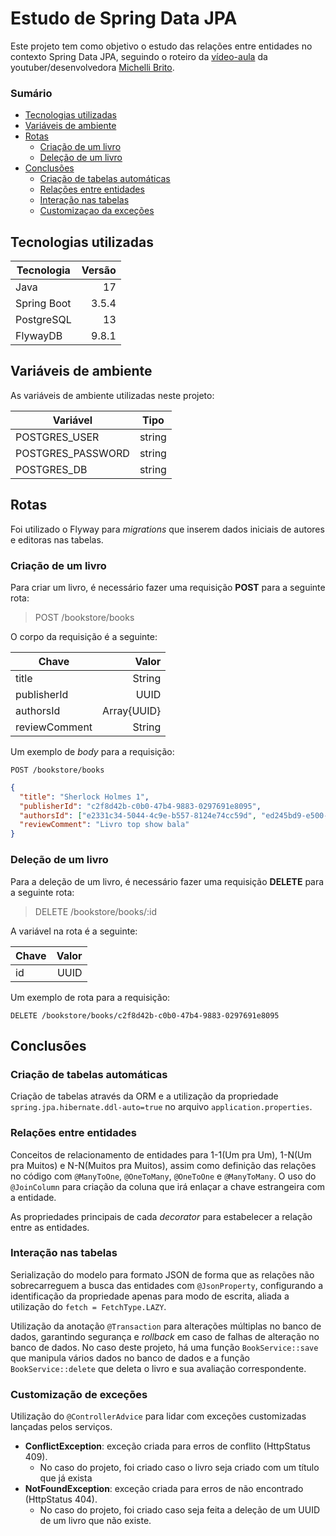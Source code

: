 # Estudo de Spring Data JPA

Este projeto tem como objetivo o estudo das relações entre entidades no contexto Spring Data JPA, seguindo o roteiro da [vídeo-aula](https://www.youtube.com/watch?v=Ca30sv9EbLo) da youtuber/desenvolvedora [Michelli Brito](https://www.youtube.com/@MichelliBrito).


### Sumário

- [Tecnologias utilizadas](#tecnologias-utilizadas)
- [Variáveis de ambiente](#variáveis-de-ambiente)
- [Rotas](#rotas)
  - [Criação de um livro](#criação-de-um-livro)
  - [Deleção de um livro](#deleção-de-um-livro)
- [Conclusões](#conclusões)
  - [Criação de tabelas automáticas](#criação-de-tabelas-automáticas)
  - [Relações entre entidades](#relações-entre-entidades)
  - [Interação nas tabelas](#interação-nas-tabelas)
  - [Customizaçao da exceções](#customização-de-exceções)

## Tecnologias utilizadas

| Tecnologia  | Versão |
|-------------|-------:|
| Java        |     17 |
| Spring Boot |  3.5.4 |
| PostgreSQL  |     13 |
| FlywayDB    |  9.8.1 |

## Variáveis de ambiente

As variáveis de ambiente utilizadas neste projeto:

| Variável          | Tipo   |
|-------------------|--------|
| POSTGRES_USER     | string |
| POSTGRES_PASSWORD | string |
| POSTGRES_DB       | string |

## Rotas

Foi utilizado o Flyway para _migrations_ que inserem dados iniciais de autores e editoras nas tabelas.

### Criação de um livro

Para criar um livro, é necessário fazer uma requisição **POST** para a seguinte rota:

> POST /bookstore/books

O corpo da requisição é a seguinte:

| Chave         |       Valor |
|---------------|------------:|
| title         |      String |
| publisherId   |        UUID |
| authorsId     | Array{UUID} |
| reviewComment |      String |

Um exemplo de _body_ para a requisição:

````http request
POST /bookstore/books
````

````json
{
  "title": "Sherlock Holmes 1",
  "publisherId": "c2f8d42b-c0b0-47b4-9883-0297691e8095",
  "authorsId": ["e2331c34-5044-4c9e-b557-8124e74cc59d", "ed245bd9-e500-46b0-acd4-b387339a556a"],
  "reviewComment": "Livro top show bala"
}
````

### Deleção de um livro

Para a deleção de um livro, é necessário fazer uma requisição **DELETE** para a seguinte rota:

> DELETE /bookstore/books/:id

A variável na rota é a seguinte:

| Chave        |       Valor |
|--------------|------------:|
| id           |        UUID |

Um exemplo de rota para a requisição:
````http request
DELETE /bookstore/books/c2f8d42b-c0b0-47b4-9883-0297691e8095
````

## Conclusões

### Criação de tabelas automáticas

Criação de tabelas através da ORM e a utilização da propriedade `spring.jpa.hibernate.ddl-auto=true` no arquivo `application.properties`.

### Relações entre entidades

Conceitos de relacionamento de entidades para 1-1(Um pra Um), 1-N(Um pra Muitos) e N-N(Muitos pra Muitos), assim como definição das relações no código com `@ManyToOne`, `@OneToMany`, `@OneToOne` e `@ManyToMany`. O uso do `@JoinColumn` para criação da coluna que irá enlaçar a chave estrangeira com a entidade.

As propriedades principais de cada _decorator_ para estabelecer a relação entre as entidades.

### Interação nas tabelas

Serialização do modelo para formato JSON de forma que as relações não sobrecarreguem a busca das entidades com `@JsonProperty`, configurando a identificação da propriedade apenas para modo de escrita, aliada a utilização do `fetch = FetchType.LAZY`.

Utilização da anotação `@Transaction` para alterações múltiplas no banco de dados, garantindo segurança e _rollback_ em caso de falhas de alteração no banco de dados. No caso deste projeto, há uma função `BookService::save` que manipula vários dados no banco de dados e a função `BookService::delete` que deleta o livro e sua avaliação correspondente.

### Customização de exceções

Utilização do `@ControllerAdvice` para lidar com exceções customizadas lançadas pelos serviços. 

- **ConflictException**: exceção criada para erros de conflito (HttpStatus 409).
  - No caso do projeto, foi criado caso o livro seja criado com um título que já exista
- **NotFoundException**: exceção criada para erros de não encontrado (HttpStatus 404).
  - No caso do projeto, foi criado caso seja feita a deleção de um UUID de um livro que não existe.